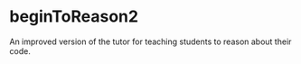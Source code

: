 # beginToReason2
An improved version of the tutor for teaching students to reason about their code.
